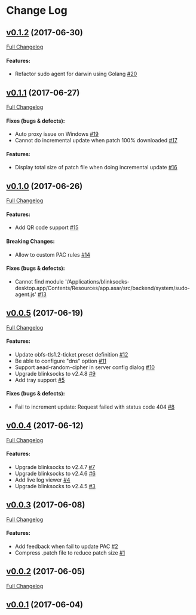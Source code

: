 #  Change Log



## [v0.1.2](https://github.com/blinksocks/blinksocks-desktop/tree/v0.1.2) (2017-06-30)
[Full Changelog](https://github.com/blinksocks/blinksocks-desktop/compare/v0.1.1...v0.1.2)

#### Features:

- Refactor sudo agent for darwin using Golang [#20](https://github.com/blinksocks/blinksocks-desktop/issues/20)

## [v0.1.1](https://github.com/blinksocks/blinksocks-desktop/tree/v0.1.1) (2017-06-27)
[Full Changelog](https://github.com/blinksocks/blinksocks-desktop/compare/v0.1.0...v0.1.1)

#### Fixes (bugs & defects):

- Auto proxy issue on Windows [#19](https://github.com/blinksocks/blinksocks-desktop/issues/19)
- Cannot do incremental update when patch 100% downloaded [#17](https://github.com/blinksocks/blinksocks-desktop/issues/17)

#### Features:

- Display total size of patch file when doing incremental update [#16](https://github.com/blinksocks/blinksocks-desktop/issues/16)

## [v0.1.0](https://github.com/blinksocks/blinksocks-desktop/tree/v0.1.0) (2017-06-26)
[Full Changelog](https://github.com/blinksocks/blinksocks-desktop/compare/v0.0.5...v0.1.0)

#### Features:

- Add QR code support [#15](https://github.com/blinksocks/blinksocks-desktop/issues/15)

#### Breaking Changes:

- Allow to custom PAC rules [#14](https://github.com/blinksocks/blinksocks-desktop/issues/14)

#### Fixes (bugs & defects):

- Cannot find module '/Applications/blinksocks-desktop.app/Contents/Resources/app.asar/src/backend/system/sudo-agent.js' [#13](https://github.com/blinksocks/blinksocks-desktop/issues/13)

## [v0.0.5](https://github.com/blinksocks/blinksocks-desktop/tree/v0.0.5) (2017-06-19)
[Full Changelog](https://github.com/blinksocks/blinksocks-desktop/compare/v0.0.4...v0.0.5)

#### Features:

- Update obfs-tls1.2-ticket preset definition [#12](https://github.com/blinksocks/blinksocks-desktop/issues/12)
- Be able to configure "dns" option [#11](https://github.com/blinksocks/blinksocks-desktop/issues/11)
- Support aead-random-cipher in server config dialog [#10](https://github.com/blinksocks/blinksocks-desktop/issues/10)
- Upgrade blinksocks to v2.4.8 [#9](https://github.com/blinksocks/blinksocks-desktop/issues/9)
- Add tray support [#5](https://github.com/blinksocks/blinksocks-desktop/issues/5)

#### Fixes (bugs & defects):

- Fail to increment update: Request failed with status code 404 [#8](https://github.com/blinksocks/blinksocks-desktop/issues/8)

## [v0.0.4](https://github.com/blinksocks/blinksocks-desktop/tree/v0.0.4) (2017-06-12)
[Full Changelog](https://github.com/blinksocks/blinksocks-desktop/compare/v0.0.3...v0.0.4)

#### Features:

- Upgrade blinksocks to v2.4.7 [#7](https://github.com/blinksocks/blinksocks-desktop/issues/7)
- Upgrade blinksocks to v2.4.6 [#6](https://github.com/blinksocks/blinksocks-desktop/issues/6)
- Add live log viewer [#4](https://github.com/blinksocks/blinksocks-desktop/issues/4)
- Upgrade blinksocks to v2.4.5 [#3](https://github.com/blinksocks/blinksocks-desktop/issues/3)

## [v0.0.3](https://github.com/blinksocks/blinksocks-desktop/tree/v0.0.3) (2017-06-08)
[Full Changelog](https://github.com/blinksocks/blinksocks-desktop/compare/v0.0.2...v0.0.3)

#### Features:

- Add feedback when fail to update PAC [#2](https://github.com/blinksocks/blinksocks-desktop/issues/2)
- Compress .patch file to reduce patch size [#1](https://github.com/blinksocks/blinksocks-desktop/issues/1)

## [v0.0.2](https://github.com/blinksocks/blinksocks-desktop/tree/v0.0.2) (2017-06-05)
[Full Changelog](https://github.com/blinksocks/blinksocks-desktop/compare/v0.0.1...v0.0.2)

## [v0.0.1](https://github.com/blinksocks/blinksocks-desktop/tree/v0.0.1) (2017-06-04)
